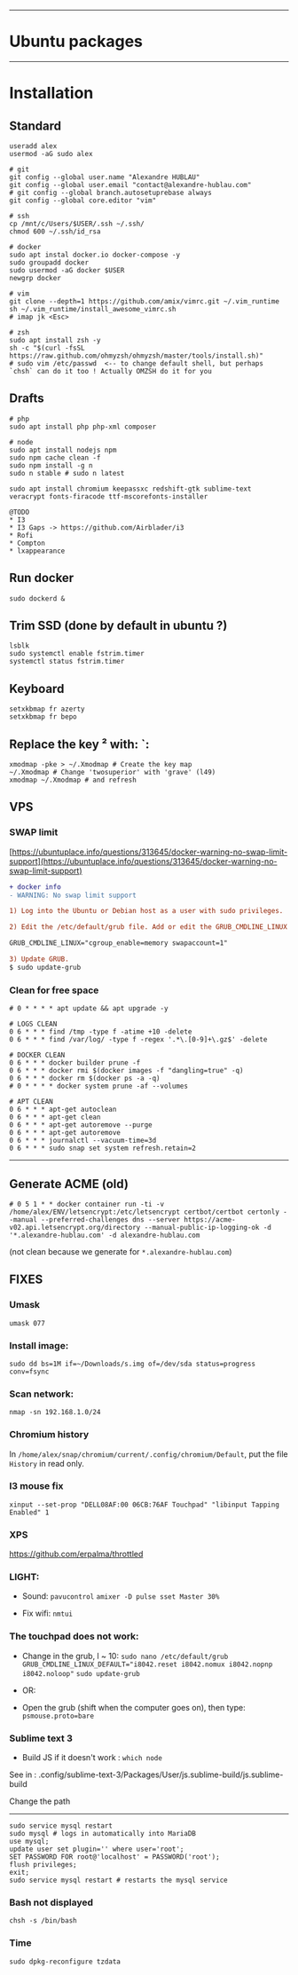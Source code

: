 ___________________________________________________________

# Ubuntu packages

___________________________________________________________

# Installation

## Standard

	useradd alex
	usermod -aG sudo alex

	# git
	git config --global user.name "Alexandre HUBLAU"
	git config --global user.email "contact@alexandre-hublau.com"
	# git config --global branch.autosetuprebase always
	git config --global core.editor "vim"

	# ssh
	cp /mnt/c/Users/$USER/.ssh ~/.ssh/
	chmod 600 ~/.ssh/id_rsa

	# docker
	sudo apt instal docker.io docker-compose -y
	sudo groupadd docker
	sudo usermod -aG docker $USER
	newgrp docker 

	# vim
	git clone --depth=1 https://github.com/amix/vimrc.git ~/.vim_runtime
	sh ~/.vim_runtime/install_awesome_vimrc.sh
	# imap jk <Esc>

	# zsh
	sudo apt install zsh -y
	sh -c "$(curl -fsSL https://raw.github.com/ohmyzsh/ohmyzsh/master/tools/install.sh)"
	# sudo vim /etc/passwd  <-- to change default shell, but perhaps `chsh` can do it too ! Actually OMZSH do it for you

## Drafts

	# php
	sudo apt install php php-xml composer

	# node
	sudo apt install nodejs npm
	sudo npm cache clean -f
	sudo npm install -g n
	sudo n stable # sudo n latest
	
	sudo apt install chromium keepassxc redshift-gtk sublime-text veracrypt fonts-firacode ttf-mscorefonts-installer

	@TODO
	* I3
	* I3 Gaps -> https://github.com/Airblader/i3
	* Rofi
	* Compton
	* lxappearance

## Run docker

	sudo dockerd &

## Trim SSD (done by default in ubuntu ?)

	lsblk
	sudo systemctl enable fstrim.timer
	systemctl status fstrim.timer
	
## Keyboard

	setxkbmap fr azerty
	setxkbmap fr bepo
		
## Replace the key ² with: \`:
	xmodmap -pke > ~/.Xmodmap # Create the key map
	~/.Xmodmap # Change 'twosuperior' with 'grave' (l49)
	xmodmap ~/.Xmodmap # and refresh

## VPS

### SWAP limit

[https://ubuntuplace.info/questions/313645/docker-warning-no-swap-limit-support](https://ubuntuplace.info/questions/313645/docker-warning-no-swap-limit-support)

```diff
+ docker info
- WARNING: No swap limit support

1) Log into the Ubuntu or Debian host as a user with sudo privileges.

2) Edit the /etc/default/grub file. Add or edit the GRUB_CMDLINE_LINUX line to add the following two key-value pairs:

GRUB_CMDLINE_LINUX="cgroup_enable=memory swapaccount=1"

3) Update GRUB.
$ sudo update-grub
```

### Clean for free space

```
# 0 * * * * apt update && apt upgrade -y

# LOGS CLEAN
0 6 * * * find /tmp -type f -atime +10 -delete
0 6 * * * find /var/log/ -type f -regex '.*\.[0-9]+\.gz$' -delete

# DOCKER CLEAN
0 6 * * * docker builder prune -f
0 6 * * * docker rmi $(docker images -f "dangling=true" -q)
0 6 * * * docker rm $(docker ps -a -q)
# 0 * * * * docker system prune -af --volumes

# APT CLEAN
0 6 * * * apt-get autoclean
0 6 * * * apt-get clean
0 6 * * * apt-get autoremove --purge
0 6 * * * apt-get autoremove
0 6 * * * journalctl --vacuum-time=3d
0 6 * * * sudo snap set system refresh.retain=2
```
___________________________________________________________

## Generate ACME (old)

	# 0 5 1 * * docker container run -ti -v /home/alex/ENV/letsencrypt:/etc/letsencrypt certbot/certbot certonly --manual --preferred-challenges dns --server https://acme-v02.api.letsencrypt.org/directory --manual-public-ip-logging-ok -d '*.alexandre-hublau.com' -d alexandre-hublau.com

(not clean because we generate for `*.alexandre-hublau.com`)

## FIXES

### Umask

	umask 077

### Install image:

	sudo dd bs=1M if=~/Downloads/s.img of=/dev/sda status=progress conv=fsync

### Scan network:

	nmap -sn 192.168.1.0/24

### Chromium history

In `/home/alex/snap/chromium/current/.config/chromium/Default`, put the file `History` in read only.

### I3 mouse fix

	xinput --set-prop "DELL08AF:00 06CB:76AF Touchpad" "libinput Tapping Enabled" 1


### XPS

https://github.com/erpalma/throttled

### LIGHT:

* Sound:
```pavucontrol```
```amixer -D pulse sset Master 30%```

* Fix wifi:
```nmtui```

### The touchpad does not work:

* Change in the grub,  l ~ 10:
```sudo nano /etc/default/grub```
```GRUB_CMDLINE_LINUX_DEFAULT="i8042.reset i8042.nomux i8042.nopnp i8042.noloop"```
```sudo update-grub```

* OR:

* Open the grub (shift when the computer goes on), then type:
```psmouse.proto=bare```


### Sublime text 3

* Build JS if it doesn't work : `which node`

See in : .config/sublime-text-3/Packages/User/js.sublime-build/js.sublime-build

Change the path

___________________________________________________________

	sudo service mysql restart
	sudo mysql # logs in automatically into MariaDB
	use mysql;
	update user set plugin='' where user='root';
	SET PASSWORD FOR root@'localhost' = PASSWORD('root');
	flush privileges;
	exit;
	sudo service mysql restart # restarts the mysql service

### Bash not displayed

	chsh -s /bin/bash

### Time

	sudo dpkg-reconfigure tzdata

